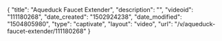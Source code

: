 {
    "title": "Aqueduck Faucet Extender",
    "description": "",
    "videoid": "111180268",
    "date_created": "1502924238",
    "date_modified": "1504805980",
    "type": "captivate",
    "layout": "video",
    "url": "\/v\/aqueduck-faucet-extender\/111180268"
}